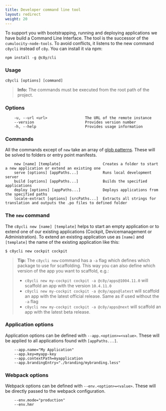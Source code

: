 ```yaml
---
title: Developer command line tool
layout: redirect
weight: 20
---
```


To support you with bootstrapping, running and deploying applications we have build a Command Line Interface. The tool is the successor of the `cumulocity-node-tools`. To avoid conflicts, it listens to the new command `c8ycli` instead of `c8y`. You can install it via npm:

```
npm install -g @c8y/cli
```


### Usage

```
c8ycli [options] [command]
```

> **Info:** The commands must be executed from the root path of the project.

### Options

```
    -u, --url <url>                 The URL of the remote instance
    --version                       Provides version number
    -h, --help                      Provides usage information
```

### Commands

All the commands except of ```new``` take an array of [glob patterns](https://en.wikipedia.org/wiki/Glob_(programming)). These will be solved to folders or entry point manifests.

```
    new [name] [template]                   Creates a folder to start a new application or extend an existing one
    serve [options] [appPaths...]           Runs local development server
    build [options] [appPaths...]           Builds the specified applications
    deploy [options] [appPaths...]          Deploys applications from the specified paths
    locale-extract [options] [srcPaths...]  Extracts all strings for translation and outputs the .po files to defined folder
```

### The `new` command
The `c8ycli new [name] [template]` helps to start an empty application or to extend one of our existing applications (Cockpit, Devicemanagement or Administration). To extend an existing application use as `[name]` and `[template]` the name of the existing application like this:
```
$ c8ycli new cockpit cockpit
```

> **Tip:** The `c8ycli new` command has a `-a` flag which defines which package to use for scaffolding. This way you can also define which version of the app you want to scaffold, e.g.:
> 
> - `c8ycli new my-cockpit cockpit -a @c8y/apps@1004.11.0` will scaffold an app with the version `10.4.11.0`
> - `c8ycli new my-cockpit cockpit -a @c8y/apps@latest` will scaffold an app with the latest official release. Same as if used without the `-a` flag
> - `c8ycli new my-cockpit cockpit -a @c8y/apps@next` will scaffold an app with the latest beta release.

### Application options

Application options can be defined with ```--app.<option>=<value>```. These will be applied to all applications found with ```[appPaths...]```.

```
    --app.name="My Application"
    --app.key=myapp-key
    --app.contextPath=myapplication
    --app.brandingEntry="./branding/mybranding.less"
```

### Webpack options

Webpack options can be defined with ```--env.<option>=<value>```. These will be directly passed to the webpack configuration.

```
    --env.mode="production"
    --env.hmr
```


